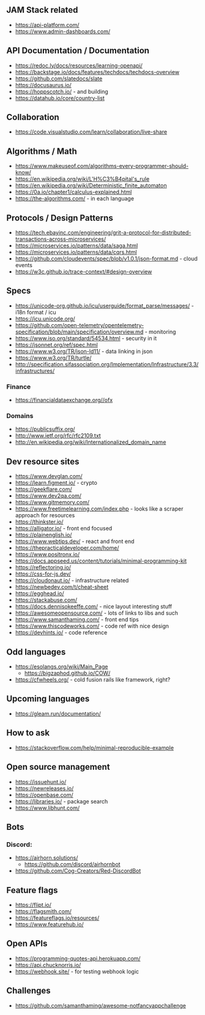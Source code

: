 
## JAM Stack related
* https://api-platform.com/
* https://www.admin-dashboards.com/

## API Documentation / Documentation
* https://redoc.ly/docs/resources/learning-openapi/
* https://backstage.io/docs/features/techdocs/techdocs-overview
* https://github.com/slatedocs/slate
* https://docusaurus.io/
* https://hoppscotch.io/ - and building
* https://datahub.io/core/country-list 

## Collaboration
* https://code.visualstudio.com/learn/collaboration/live-share

## Algorithms / Math
* https://www.makeuseof.com/algorithms-every-programmer-should-know/
* https://en.wikipedia.org/wiki/L'H%C3%B4pital's_rule
* https://en.wikipedia.org/wiki/Deterministic_finite_automaton
* https://0a.io/chapter1/calculus-explained.html
* https://the-algorithms.com/ - in each language

## Protocols / Design Patterns
* https://tech.ebayinc.com/engineering/grit-a-protocol-for-distributed-transactions-across-microservices/ 
* https://microservices.io/patterns/data/saga.html
* https://microservices.io/patterns/data/cqrs.html
* https://github.com/cloudevents/spec/blob/v1.0.1/json-format.md - cloud events
* https://w3c.github.io/trace-context/#design-overview

## Specs
* https://unicode-org.github.io/icu/userguide/format_parse/messages/ - i18n format / icu
* https://icu.unicode.org/
* https://github.com/open-telemetry/opentelemetry-specification/blob/main/specification/overview.md - monitoring
* https://www.iso.org/standard/54534.html - security in it
* https://jsonnet.org/ref/spec.html
* https://www.w3.org/TR/json-ld11/ - data linking in json
* https://www.w3.org/TR/turtle/
* http://specification.sifassociation.org/Implementation/Infrastructure/3.3/infrastructures/


### Finance
* https://financialdataexchange.org//ofx


### Domains
* https://publicsuffix.org/
* http://www.ietf.org/rfc/rfc2109.txt
* http://en.wikipedia.org/wiki/Internationalized_domain_name

## Dev resource sites
* https://www.devglan.com/
* https://learn.figment.io/  - crypto 
* https://geekflare.com/
* https://www.dev2qa.com/
* https://www.gitmemory.com/
* https://www.freetimelearning.com/index.php - looks like a scraper approach for resources
* https://thinkster.io/
* https://alligator.io/ - front end focused
* https://plainenglish.io/
* https://www.webtips.dev/ - react and front end
* https://thepracticaldeveloper.com/home/
* https://www.positronx.io/
* https://docs.appseed.us/content/tutorials/minimal-programming-kit
* https://reflectoring.io/
* https://css-for-js.dev/
* https://cloudonaut.io/ - infrastructure related
* https://newbedev.com/t/cheat-sheet
* https://egghead.io/
* https://stackabuse.com/
* https://docs.dennisokeeffe.com/ - nice layout interesting stuff
* https://awesomeopensource.com/ - lots of links to libs and such
* https://www.samanthaming.com/ - front end tips
* https://www.thiscodeworks.com/ - code ref with nice design
* https://devhints.io/ - code reference

## Odd languages
* https://esolangs.org/wiki/Main_Page
    * https://bigzaphod.github.io/COW/
* https://cfwheels.org/ - cold fusion rails like framework, right?

## Upcoming languages
* https://gleam.run/documentation/

## How to ask
* https://stackoverflow.com/help/minimal-reproducible-example

## Open source management
* https://issuehunt.io/
* https://newreleases.io/
* https://openbase.com/
* https://libraries.io/ - package search
* https://www.libhunt.com/

## Bots

### Discord:
* https://airhorn.solutions/
    * https://github.com/discord/airhornbot
* https://github.com/Cog-Creators/Red-DiscordBot

## Feature flags
* https://flipt.io/
* https://flagsmith.com/
* https://featureflags.io/resources/
* https://www.featurehub.io/

## Open APIs 
* https://programming-quotes-api.herokuapp.com/
* https://api.chucknorris.io/
* https://webhook.site/ - for testing webhook logic


## Challenges
* https://github.com/samanthaming/awesome-notfancyappchallenge